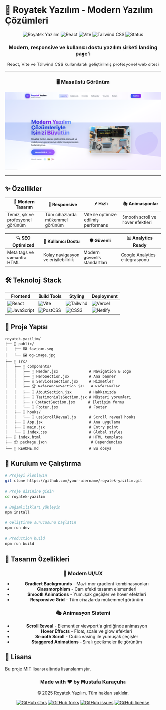 # 🚀 Royatek Yazılım - Modern Yazılım Çözümleri

<div align="center">
  <img src="https://img.shields.io/badge/Royatek-Yazılım-3B82F6?style=for-the-badge&logo=react&logoColor=white" alt="Royatek Yazılım">
  <img src="https://img.shields.io/badge/React-18.2.0-61DAFB?style=for-the-badge&logo=react&logoColor=black" alt="React">
  <img src="https://img.shields.io/badge/Vite-5.0.0-646CFF?style=for-the-badge&logo=vite&logoColor=white" alt="Vite">
  <img src="https://img.shields.io/badge/Tailwind_CSS-3.3.0-38B2AC?style=for-the-badge&logo=tailwind-css&logoColor=white" alt="Tailwind CSS">
  <img src="https://img.shields.io/badge/Status-Production%20Ready-10B981?style=for-the-badge&logo=vercel&logoColor=white" alt="Status">
</div>

<div align="center">
  <h3>Modern, responsive ve kullanıcı dostu yazılım şirketi landing page'i</h3>
  <p>React, Vite ve Tailwind CSS kullanılarak geliştirilmiş profesyonel web sitesi</p>
</div>

---

<div align="center">
  
### 🖥️ Masaüstü Görünüm
![Desktop View](https://github.com/mustafakaracuha/royatek-yazilim/blob/main/src/assets/app.png)
</div>

---

## ✨ Özellikler

<div align="center">

| 🎨 **Modern Tasarım** | 📱 **Responsive** | ⚡ **Hızlı** | 🎭 **Animasyonlar** |
|----------------------|------------------|-------------|-------------------|
| Temiz, şık ve profesyonel görünüm | Tüm cihazlarda mükemmel görünüm | Vite ile optimize edilmiş performans | Smooth scroll ve hover efektleri |

| 🔍 **SEO Optimized** | 🎯 **Kullanıcı Dostu** | 🛡️ **Güvenli** | 📊 **Analytics Ready** |
|---------------------|---------------------|---------------|-------------------|
| Meta tags ve semantic HTML | Kolay navigasyon ve erişilebilirlik | Modern güvenlik standartları | Google Analytics entegrasyonu |

</div>

## 🛠️ Teknoloji Stack

<div align="center">

| **Frontend** | **Build Tools** | **Styling** | **Deployment** |
|-------------|----------------|-------------|----------------|
| ![React](https://img.shields.io/badge/React-18.2.0-61DAFB?logo=react&logoColor=black&style=flat-square) | ![Vite](https://img.shields.io/badge/Vite-5.0.0-646CFF?logo=vite&logoColor=white&style=flat-square) | ![Tailwind](https://img.shields.io/badge/Tailwind_CSS-3.3.0-38B2AC?logo=tailwind-css&logoColor=white&style=flat-square) | ![Vercel](https://img.shields.io/badge/Vercel-000000?logo=vercel&logoColor=white&style=flat-square) |
| ![JavaScript](https://img.shields.io/badge/JavaScript-ES6+-F7DF1E?logo=javascript&logoColor=black&style=flat-square) | ![PostCSS](https://img.shields.io/badge/PostCSS-DD3A0A?logo=postcss&logoColor=white&style=flat-square) | ![CSS3](https://img.shields.io/badge/CSS3-1572B6?logo=css3&logoColor=white&style=flat-square) | ![Netlify](https://img.shields.io/badge/Netlify-00C7B7?logo=netlify&logoColor=white&style=flat-square) |

</div>


## 📁 Proje Yapısı

```
royatek-yazilim/
├── 📁 public/
│   ├── 🖼️ favicon.svg
│   └── 🖼️ og-image.jpg
├── 📁 src/
│   ├── 📁 components/
│   │   ├── 🧭 Header.jsx              # Navigation & Logo
│   │   ├── 🎯 HeroSection.jsx         # Ana banner
│   │   ├── ⚙️ ServicesSection.jsx     # Hizmetler
│   │   ├── 🏆 ReferencesSection.jsx   # Referanslar
│   │   ├── 📝 AboutSection.jsx        # Hakkımızda
│   │   ├── 💬 TestimonialsSection.jsx # Müşteri yorumları
│   │   ├── 📞 ContactSection.jsx      # İletişim formu
│   │   └── 🦶 Footer.jsx              # Footer
│   ├── 📁 hooks/
│   │   └── 🔧 useScrollReveal.js      # Scroll reveal hooks
│   ├── 🚀 App.jsx                     # Ana uygulama
│   ├── 📄 main.jsx                    # Entry point
│   └── 🎨 index.css                   # Global styles
├── 📄 index.html                      # HTML template
├── 📦 package.json                    # Dependencies
└── 📖 README.md                       # Bu dosya
```

## 🚀 Kurulum ve Çalıştırma

```bash
# Projeyi klonlayın
git clone https://github.com/your-username/royatek-yazilim.git

# Proje dizinine gidin
cd royatek-yazilim

# Bağımlılıkları yükleyin
npm install

# Geliştirme sunucusunu başlatın
npm run dev

# Production build
npm run build
```

## 🎨 Tasarım Özellikleri

<div align="center">

### 🎨 Modern UI/UX
- **Gradient Backgrounds** - Mavi-mor gradient kombinasyonları
- **Glassmorphism** - Cam efekti tasarım elementleri
- **Smooth Animations** - Yumuşak geçişler ve hover efektleri
- **Responsive Grid** - Tüm cihazlarda mükemmel görünüm

### 🎭 Animasyon Sistemi
- **Scroll Reveal** - Elementler viewport'a girdiğinde animasyon
- **Hover Effects** - Float, scale ve glow efektleri
- **Smooth Scroll** - Cubic easing ile yumuşak geçişler
- **Staggered Animations** - Sıralı gecikmeler ile görünüm

</div>

## 📄 Lisans

Bu proje [MIT](LICENSE) lisansı altında lisanslanmıştır.

<div align="center">
  <h3>Made with ❤️ by <strong>Mustafa Karaçuha</strong></h3>
  <p>© 2025 Royatek Yazılım. Tüm hakları saklıdır.</p>
  
  [![GitHub stars](https://img.shields.io/github/stars/your-username/royal-yazilim?style=social)](https://github.com/your-username/royal-yazilim)
  [![GitHub forks](https://img.shields.io/github/forks/your-username/royal-yazilim?style=social)](https://github.com/your-username/royal-yazilim)
  [![GitHub issues](https://img.shields.io/github/issues/your-username/royal-yazilim)](https://github.com/your-username/royal-yazilim/issues)
  [![GitHub license](https://img.shields.io/github/license/your-username/royal-yazilim)](https://github.com/your-username/royal-yazilim/blob/main/LICENSE)
</div>
